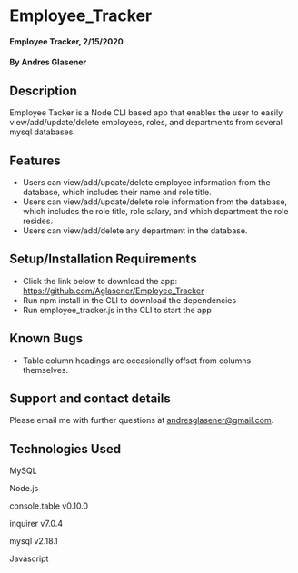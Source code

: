 # Employee_Tracker

#### Employee Tracker, 2/15/2020

#### By Andres Glasener

## Description

Employee Tacker is a Node CLI based app that enables the user to easily view/add/update/delete employees, roles, and departments from several mysql databases.

## Features 

* Users can view/add/update/delete employee information from the database, which includes their name and role title.
* Users can view/add/update/delete role information from the database, which includes the role title, role salary, and which department the role resides.
* Users can view/add/delete any department in the database.

## Setup/Installation Requirements

* Click the link below to download the app: https://github.com/Aglasener/Employee_Tracker
* Run npm install in the CLI to download the dependencies
* Run employee_tracker.js in the CLI to start the app

## Known Bugs

* Table column headings are occasionally offset from columns themselves.

## Support and contact details

Please email me with further questions at andresglasener@gmail.com.

## Technologies Used

MySQL

Node.js

console.table v0.10.0

inquirer v7.0.4

mysql v2.18.1

Javascript